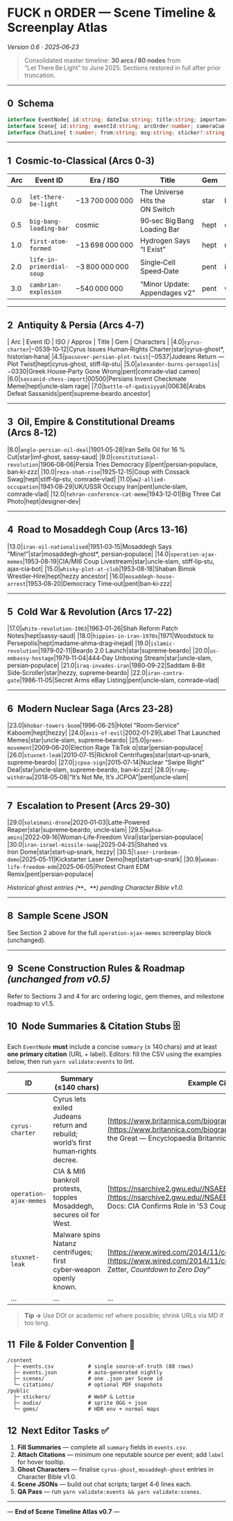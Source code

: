 # FUCK n ORDER — **Scene Timeline & Screenplay Atlas**

*Version 0.6 · 2025‑06‑23*

> Consolidated master timeline: **30 arcs / 80 nodes** from “Let There Be Light” to June 2025. Sections restored in full after prior truncation.

---

## 0  Schema

```ts
interface EventNode{ id:string; dateIso:string; title:string; importance:0|1; gemShape:'star'|'pentagon'|'heptagon'; summary:string; sceneRef:string; citations:{url:string;label:string}[]; tags?:string[]; geo?:{lat:number;lon:number}; }
interface Scene{ id:string; eventId:string; arcOrder:number; cameraCue:string; fx:string; localeOverrides?:Record<string,string>; chatScript:ChatLine[]; }
interface ChatLine{ t:number; from:string; msg:string; sticker?:string; sfx?:string; }
```

---

## 1  Cosmic‑to‑Classical (Arcs 0‑3)

| Arc | Event ID                  | Era / ISO       | Title                           | Gem  | Characters       |
| --- | ------------------------- | --------------- | ------------------------------- | ---- | ---------------- |
| 0.0 | `let-there-be-light`      | −13 700 000 000 | The Universe Hits the ON Switch | star | historian‑hana   |
| 0.5 | `big-bang-loading-bar`    | cosmic          | 90‑sec Big Bang Loading Bar     | hept | designer‑dev     |
| 1.0 | `first-atom-formed`       | −13 698 000 000 | Hydrogen Says “I Exist”         | hept | mobile‑marco     |
| 2.0 | `life-in-primordial-soup` | −3 800 000 000  | Single‑Cell Speed‑Date          | pent | imf‑ghost        |
| 3.0 | `cambrian-explosion`      | −540 000 000    | “Minor Update: Appendages v2”   | pent | wolf‑warrior‑wen |

---

## 2  Antiquity & Persia (Arcs 4‑7)

\| Arc | Event ID | ISO / Approx | Title | Gem | Characters | |4.0|`cyrus-charter`|−0539‑10‑12|Cyrus Issues Human‑Rights Charter|star|cyrus‑ghost\*, historian‑hana| |4.5|`passover-persian-plot-twist`|−0537|Judeans Return — Plot Twist|hept|cyrus‑ghost, stiff‑lip‑stu| |5.0|`alexander-burns-persepolis`|−0330|Greek House‑Party Gone Wrong|pent|comrade‑vlad cameo| |6.0|`sassanid-chess-import`|00500|Persians Invent Checkmate Meme|hept|uncle‑slam rage| |7.0|`battle-of-qadisiyyah`|00636|Arabs Defeat Sassanids|pent|supreme‑beardo ancestor|

---

## 3  Oil, Empire & Constitutional Dreams (Arcs 8‑12)

|8.0|`anglo-persian-oil-deal`|1901‑05‑28|Iran Sells Oil for 16 % Cut|star|imf‑ghost, sassy‑saud| |9.0|`constitutional-revolution`|1906‑08‑06|Persia Tries Democracy β|pent|persian‑populace, ban‑ki‑zzz| |10.0|`reza-shah-rise`|1925‑12‑15|Coup with Cossack Swag|hept|stiff‑lip‑stu, comrade‑vlad| |11.0|`ww2-allied-occupation`|1941‑08‑29|UK/USSR Occupy Iran|pent|uncle‑slam, comrade‑vlad| |12.0|`tehran-conference-cat-meme`|1943‑12‑01|Big Three Cat Photo|hept|designer‑dev|

---

## 4  Road to Mosaddegh Coup (Arcs 13‑16)

|13.0|`iran-oil-nationalised`|1951‑03‑15|Mosaddegh Says “Mine!”|star|mosaddegh‑ghost\*, persian‑populace| |14.0|`operation-ajax-memes`|1953‑08‑19|CIA/MI6 Coup Livestream|star|uncle‑slam, stiff‑lip‑stu, ajax‑cia‑bot| |15.0|`whisky-plot-at-club`|1953‑08‑18|Shaban Bimok Wrestler‑Hire|hept|hezzy ancestor| |16.0|`mosaddegh-house-arrest`|1953‑08‑20|Democracy Time‑out|pent|ban‑ki‑zzz|

---

## 5  Cold War & Revolution (Arcs 17‑22)

|17.0|`white-revolution-1963`|1963‑01‑26|Shah Reform Patch Notes|hept|sassy‑saud| |18.0|`hippies-in-iran-1970s`|1971|Woodstock to Persepolis|hept|madame‑ahma‑drag‑inejad| |19.0|`islamic-revolution`|1979‑02‑11|Beardo 2.0 Launch|star|supreme‑beardo| |20.0|`us-embassy-hostage`|1979‑11‑04|444‑Day Unboxing Stream|star|uncle‑slam, persian‑populace| |21.0|`iraq-invades-iran`|1980‑09‑22|Saddam 8‑Bit Side‑Scroller|star|hezzy, supreme‑beardo| |22.0|`iran-contra-gate`|1986‑11‑05|Secret Arms eBay Listing|pent|uncle‑slam, comrade‑vlad|

---

## 6  Modern Nuclear Saga (Arcs 23‑28)

|23.0|`khobar-towers-boom`|1996‑06‑25|Hotel “Room‑Service” Kaboom|hept|hezzy| |24.0|`axis-of-evil`|2002‑01‑29|Label That Launched Memes|star|uncle‑slam, supreme‑beardo| |25.0|`green-movement`|2009‑06‑20|Election Rage TikTok α|star|persian‑populace| |26.0|`stuxnet-leak`|2010‑07‑15|Rickroll Centrifuges|star|start‑up‑snark, supreme‑beardo| |27.0|`jcpoa-sign`|2015‑07‑14|Nuclear “Swipe Right” Deal|star|uncle‑slam, supreme‑beardo, ban‑ki‑zzz| |28.0|`trump-withdraw`|2018‑05‑08|“It’s Not Me, It’s JCPOA”|pent|uncle‑slam|

---

## 7  Escalation to Present (Arcs 29‑30)

|29.0|`soleimani-drone`|2020‑01‑03|Latte‑Powered Reaper|star|supreme‑beardo, uncle‑slam| |29.5|`mahsa-amini`|2022‑09‑16|Woman‑Life‑Freedom Viral|star|persian‑populace| |30.0|`iran-israel-missile-swap`|2025‑04‑25|Shahed vs Iron Dome|star|start‑up‑snark, hezzy| |30.5|`laser-ironbeam-demo`|2025‑05‑11|Kickstarter Laser Demo|hept|start‑up‑snark| |30.9|`woman-life-freedom-edm`|2025‑06‑05|Protest Chant EDM Remix|pent|persian‑populace|

*Historical ghost entries (**``**, **``**) pending Character Bible v1.0.*

---

## 8  Sample Scene JSON

See Section 2 above for the full `operation‑ajax‑memes` screenplay block (unchanged).

---

## 9  Scene Construction Rules & Roadmap *(unchanged from v0.5)*

Refer to Sections 3 and 4 for arc ordering logic, gem themes, and milestone roadmap to v1.5.

## 10  Node Summaries & Citation Stubs 🗄️

Each `EventNode` **must** include a concise `summary` (≤ 140 chars) and at least **one primary citation** (URL + label). Editors: fill the CSV using the examples below, then run `yarn validate:events` to lint.

| ID                     | Summary (≤140 chars)                                                             | Example Citation                                                                                                                                          |
| ---------------------- | -------------------------------------------------------------------------------- | --------------------------------------------------------------------------------------------------------------------------------------------------------- |
| `cyrus-charter`        | Cyrus lets exiled Judeans return and rebuild; world’s first human‑rights decree. | [https://www.britannica.com/biography/Cyrus-the-Great](https://www.britannica.com/biography/Cyrus-the-Great) “Cyrus the Great — Encyclopaedia Britannica” |
| `operation-ajax-memes` | CIA & MI6 bankroll protests, topples Mosaddegh, secures oil for West.            | [https://nsarchive2.gwu.edu//NSAEBB/NSAEBB435/](https://nsarchive2.gwu.edu//NSAEBB/NSAEBB435/) “Declassified Docs: CIA Confirms Role in ’53 Coup”         |
| `stuxnet-leak`         | Malware spins Natanz centrifuges; first cyber‑weapon openly known.               | [https://www.wired.com/2014/11/countdown-to-zero-day](https://www.wired.com/2014/11/countdown-to-zero-day) “Kim Zetter, *Countdown to Zero Day*”          |
| …                      | …                                                                                | …                                                                                                                                                         |

> **Tip →** Use DOI or academic ref where possible; shrink URLs via MD if too long.

## 11  File & Folder Convention 📁

```
/content
  ├─ events.csv           # single source‑of‑truth (80 rows)
  ├─ events.json          # auto‑generated nightly
  ├─ scenes/              # one .json per Scene id
  └─ citations/           # optional PDF snapshots
/public
  ├─ stickers/            # WebP & Lottie
  ├─ audio/               # sprite OGG + json
  └─ gems/                # HDR env + normal maps
```

## 12  Next Editor Tasks ✅

1. **Fill Summaries** — complete all `summary` fields in `events.csv`.
2. **Attach Citations** — minimum one reputable source per event; add `label` for hover tooltip.
3. **Ghost Characters** — finalise `cyrus-ghost`, `mosaddegh-ghost` entries in Character Bible v1.0.
4. **Scene JSONs** — build out chat scripts; target 4‑6 lines each.
5. **QA Pass** — run `yarn validate:events && yarn validate:scenes`.

---

— **End of Scene Timeline Atlas v0.7** —

